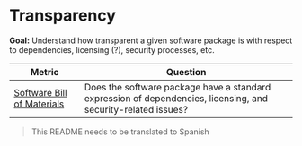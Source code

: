 # Transparency 

**Goal:** Understand how transparent a given software package is with respect to dependencies, licensing (?), security processes, etc. 

Metric | Question
--- | ---
[Software Bill of Materials](software-bill-of-materials.md) | Does the software package have a standard expression of dependencies, licensing, and security-related issues?

> This README needs to be translated to Spanish